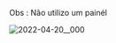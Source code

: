 Obs : Não utilizo um painél


![2022-04-20__000](https://user-images.githubusercontent.com/90172365/164326997-e2405963-6ee7-4b49-a331-e6aa2a096d86.png)
